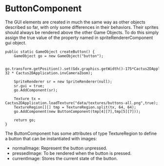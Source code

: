 # ButtonComponent #

The GUI elements are created in much the same way as other objects described so far, with only some differences in their behaviors. Their sprites should always be rendered above the other Game Objects. To do this simply assign the true value of the property named in spriteRendererComponent gui object.

```
public static GameObject createButton() {
	GameObject go = new GameObject("button");

	go.transform.getPosition().set(Gdx.graphics.getWidth()-175*Cactus2DApplication.invCameraZoom, 32 * Cactus2DApplication.invCameraZoom);
		
	SpriteRenderer sr = new SpriteRenderer(null);
	sr.gui = true;
	go.AddComponent(sr);
		
	Texture tx = Cactus2DApplication.loadTexture("data/textures/buttons-all.png",true);
	TextureRegion[][] tmp = TextureRegion.split(tx, 64, 64);
	go.AddComponent(new ButtonComponent(tmp[4][7],tmp[5][7]));
			
	return go;
}

```

The ButtonComponent has some attributes of type TextureRegion to define a button that can be instantiated with images:

  * normalImage: Represent the button unpressed.
  * pressedImage: To be rendered when the button is pressed.
  * currentImage: Stores the current state of the button.